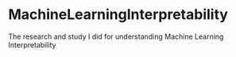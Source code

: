 # MachineLearningInterpretability
The research and study I did for understanding Machine Learning Interpretability
